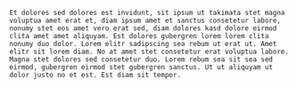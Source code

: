    Et dolores sed dolores est invidunt, sit ipsum ut takimata stet magna voluptua amet erat et, diam ipsum amet et sanctus consetetur labore, nonumy stet eos amet vero erat sed, diam dolores kasd dolore eirmod clita amet amet aliquyam. Est dolores gubergren lorem lorem clita nonumy duo dolor. Lorem elitr sadipscing sea rebum ut erat ut. Amet elitr sit lorem diam. No at amet stet consetetur erat voluptua labore. Magna stet dolores sed consetetur duo. Lorem rebum sea sit sea sed eirmod, gubergren eirmod stet gubergren sanctus. Ut ut aliquyam ut dolor justo no et est. Est diam sit tempor.